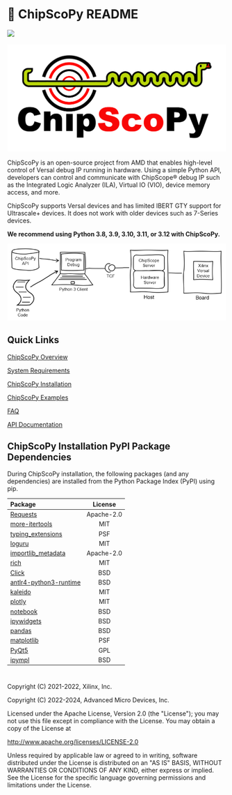# 🐍 ChipScoPy README

[![](https://img.shields.io/badge/code%20style-black-000000.svg)](https://github.com/psf/black)

![](https://raw.githubusercontent.com/Xilinx/chipscopy/master/docs/images/chipscopy_logo_head_right_transparent_background.png)

ChipScoPy is an open-source project from AMD that enables high-level control of Versal debug IP running in hardware.
Using a simple Python API, developers can control and communicate with ChipScope® debug IP such as the Integrated Logic
Analyzer (ILA), Virtual IO (VIO), device memory access, and more.

ChipScoPy supports Versal devices and has limited IBERT GTY support for Ultrascale+ devices. 
It does not work with older devices such as 7-Series devices.

**We recommend using Python 3.8, 3.9, 3.10, 3.11, or 3.12 with ChipScoPy.**


![](https://raw.githubusercontent.com/Xilinx/chipscopy/master/docs/images/chipscopy_overview.png)

## Quick Links

[ChipScoPy Overview](https://xilinx.github.io/chipscopy/2024.2/overview.html)

[System Requirements](https://xilinx.github.io/chipscopy/2024.2/system_requirements.html)

[ChipScoPy Installation](https://xilinx.github.io/chipscopy/2024.2/chipscopy_installation.html)

[ChipScoPy Examples](https://github.com/Xilinx/chipscopy/tree/master/chipscopy/examples)

[FAQ](https://github.com/Xilinx/chipscopy/blob/master/FAQ.md)

[API Documentation](https://xilinx.github.io/chipscopy/)


## **ChipScoPy Installation PyPI Package Dependencies**

During ChipScoPy installation, the following packages (and any dependencies) are installed from the Python Package Index (PyPI) using pip.

| Package                                                                     |  License   |
| :----------------------------------------------                             |  :------:  |
| [Requests](https://pypi.org/project/requests/)                              | Apache-2.0 |
| [more-itertools](https://pypi.org/project/more-itertools/)                  |    MIT     |
| [typing_extensions](https://pypi.org/project/typing-extensions/)            |    PSF     |
| [loguru](https://pypi.org/project/loguru/)                                  |    MIT     |
| [importlib_metadata](https://pypi.org/project/importlib-metadata/)          | Apache-2.0 |
| [rich](https://pypi.org/project/rich/)                                      |    MIT     |
| [Click](https://pypi.org/project/click/)                                    |    BSD     |
| [antlr4-python3-runtime](https://pypi.org/project/antlr4-python3-runtime/)  |    BSD     |
| [kaleido](https://pypi.org/project/kaleido/)                                |    MIT     |
| [plotly](https://pypi.org/project/plotly/)                                  |    MIT     |
| [notebook](https://pypi.org/project/notebook/)                              |    BSD     |
| [ipywidgets](https://pypi.org/project/ipywidgets/)                          |    BSD     |
| [pandas](https://pypi.org/project/pandas/)                                  |    BSD     |
| [matplotlib](https://pypi.org/project/matplotlib/)                          |    PSF     |
| [PyQt5](https://pypi.org/project/PyQt5/)                                    |    GPL     |
| [ipympl](https://pypi.org/project/ipympl/)                                  |    BSD     |


#

Copyright (C) 2021-2022, Xilinx, Inc.

Copyright (C) 2022-2024, Advanced Micro Devices, Inc.

Licensed under the Apache License, Version 2.0 (the "License"); you may not use this file except in compliance with the License. You may obtain a copy of the License at

http://www.apache.org/licenses/LICENSE-2.0

Unless required by applicable law or agreed to in writing, software distributed under the License is distributed on an "AS IS" BASIS, WITHOUT WARRANTIES OR CONDITIONS OF ANY KIND, either express or implied. See the License for the specific language governing permissions and limitations under the License.
